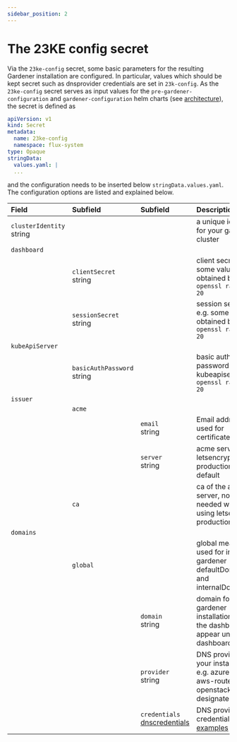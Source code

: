 ```yaml
---
sidebar_position: 2
---
```


# The 23KE config secret
Via the `23ke-config` secret, some basic parameters for the resulting Gardener installation are configured. In particular, values which should be kept secret such as dnsprovider credentials are set in `23k-config`.
As the `23ke-config` secret serves as input values for the `pre-gardener-configuration` and `gardener-configuration` helm charts (see [architecture](./architecture.md)), the secret is defined as

```yaml
apiVersion: v1
kind: Secret
metadata:
  name: 23ke-config
  namespace: flux-system
type: Opaque
stringData:
  values.yaml: |
  ...
```

and the configuration needs to be inserted below `stringData.values.yaml`. The configuration options are listed and explained below.

| Field                          | Subfield                         | Subfield                                                                                                       | Description                                                                                                       |
| :----------------------------- | :------------------------------- | :------------------------------------------------------------------------------------------------------------- | :---------------------------------------------------------------------------------------------------------------- |
| `clusterIdentity` <br />string |                                  |                                                                                                                | a unique identifier for your garden cluster                                                                       |
| `dashboard`                    |                                  |                                                                                                                |                                                                                                                   |
|                                | `clientSecret` <br />string      |                                                                                                                | client secret e.g. some value obtained by `openssl rand -hex 20`                                                  |
|                                | `sessionSecret` <br />string     |                                                                                                                | session secret e.g. some value obtained by `openssl rand -hex 20`                                                 |
| `kubeApiServer`                |                                  |                                                                                                                |                                                                                                                   |
|                                | `basicAuthPassword` <br />string |                                                                                                                | basic auth password for kubeapiserver e.g. `openssl rand -hex 20`                                                 |
| `issuer`                       |                                  |                                                                                                                |                                                                                                                   |
|                                | `acme`                           |                                                                                                                |                                                                                                                   |
|                                |                                  | `email` <br />string                                                                                           | Email address used for certificate handlin                                                                        |
|                                |                                  | `server` <br />string                                                                                          | acme server, letsencryp production by default                                                                     |
|                                | `ca`                             |                                                                                                                | ca of the acme server, not needed when using letsencrypt production                                               |
| `domains`                      |                                  |                                                                                                                |                                                                                                                   |
|                                | `global`                         |                                                                                                                | global means used for ingress, gardener defaultDomain and internalDomain                                          |
|                                |                                  | `domain` <br />string                                                                                          | domain for your gardener installation, e.g. the dashboard will appear under dashboard.domain                      |
|                                |                                  | `provider` <br />string                                                                                        | DNS provider for your installation, e.g. azure-dns, aws-route53, openstack-designate etc.                         |
|                                |                                  | `credentials` <br />[dnscredentials](https://github.com/gardener/external-dns-management/tree/master/examples) | DNS provider credential, see [examples](https://github.com/gardener/external-dns-management/tree/master/examples) |
